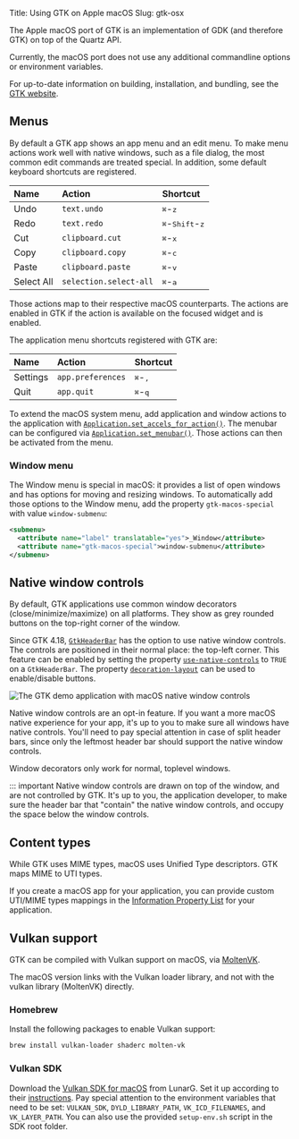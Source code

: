 Title: Using GTK on Apple macOS
Slug: gtk-osx

The Apple macOS port of GTK is an implementation of GDK (and therefore GTK)
on top of the Quartz API.

Currently, the macOS port does not use any additional commandline options
or environment variables.

For up-to-date information on building, installation, and bundling, see the
[GTK website](https://www.gtk.org/docs/installations/macos).

## Menus

By default a GTK app shows an app menu and an edit menu.
To make menu actions work well with native windows, such as a file dialog,
the most common edit commands are treated special. In addition, some default
keyboard shortcuts are registered.

| Name    | Action    | Shortcut |
|:--------|:----------|:------|
| Undo    | `text.undo` | <kbd>⌘</kbd>-<kbd>z</kbd> |
| Redo    | `text.redo` | <kbd>⌘</kbd>-<kbd>Shift</kbd>-<kbd>z |
| Cut     | `clipboard.cut` | <kbd>⌘</kbd>-<kbd>x</kbd> |
| Copy    | `clipboard.copy` | <kbd>⌘</kbd>-<kbd>c</kbd> |
| Paste   | `clipboard.paste` | <kbd>⌘</kbd>-<kbd>v</kbd> |
| Select All | `selection.select-all` | <kbd>⌘</kbd>-<kbd>a</kbd> |

Those actions map to their respective macOS counterparts.
The actions are enabled in GTK if the action is available on the focused widget
and is enabled.

The application menu shortcuts registered with GTK are:

| Name    | Action    | Shortcut |
|:--------|:----------|:------|
| Settings  | `app.preferences` | <kbd>⌘</kbd>-<kbd>,</kbd> |
| Quit | `app.quit` | <kbd>⌘</kbd>-<kbd>q</kbd> |

To extend the macOS system menu, add application and window actions to the
application with [`Application.set_accels_for_action()`](method.Application.set_accels_for_action.html).
The menubar can be configured via [`Application.set_menubar()`](method.Application.set_menubar.html).
Those actions can then be activated from the menu.

### Window menu

The Window menu is special in macOS: it provides a list of open windows and has options for moving and resizing
windows. To automatically add those options to the Window menu, add the property `gtk-macos-special` with
value `window-submenu`:

```xml
<submenu>
  <attribute name="label" translatable="yes">_Window</attribute>
  <attribute name="gtk-macos-special">window-submenu</attribute>
</submenu>
```

## Native window controls

By default, GTK applications use common window decorators (close/minimize/maximize) on all platforms.
They show as grey rounded buttons on the top-right corner of the window.

Since GTK 4.18, [`GtkHeaderBar`](class.HeaderBar.html) has the option to use native window controls.
The controls are positioned in their normal place: the top-left corner.
This feature can be enabled by setting the property [`use-native-controls`](property.HeaderBar.use-native-controls.html) to `TRUE` on a `GtkHeaderBar`.
The property [`decoration-layout`](property.HeaderBar.decoration-layout.html) can be used to
enable/disable buttons.

![The GTK demo application with macOS native window controls](macos-window-controls.png)

Native window controls are an opt-in feature. If you want a more macOS native experience for your app,
it's up to you to make sure all windows have native controls. You'll need to pay special attention in case of split header bars, since only the leftmost header bar should support the native window controls.

Window decorators only work for normal, toplevel windows.

::: important
    Native window controls are drawn on top of the window, and are not controlled by GTK.
    It's up to you, the application developer, to make sure the header bar that "contain" the
    native window controls, and occupy the space below the window controls.

## Content types

While GTK uses MIME types, macOS uses Unified Type descriptors.
GTK maps MIME to UTI types.

If you create a macOS app for your application, you can provide
custom UTI/MIME types mappings in the
[Information Property List](https://developer.apple.com/documentation/bundleresources/information_property_list)
for your application.

## Vulkan support

GTK can be compiled with Vulkan support on macOS, via
[MoltenVK](https://github.com/KhronosGroup/MoltenVK).

The macOS version links with the Vulkan loader library, and not with
the vulkan library (MoltenVK) directly.

### Homebrew

Install the following packages to enable Vulkan support:

```sh
brew install vulkan-loader shaderc molten-vk
```

### Vulkan SDK

Download the [Vulkan SDK for macOS](https://vulkan.lunarg.com/sdk/home) from LunarG.
Set it up according to their
[instructions](https://vulkan.lunarg.com/doc/sdk/latest/mac/getting_started.html).
Pay special attention to the environment variables that need to be set: `VULKAN_SDK`,
`DYLD_LIBRARY_PATH`, `VK_ICD_FILENAMES`, and `VK_LAYER_PATH`. You can also use the provided
`setup-env.sh` script in the SDK root folder.
